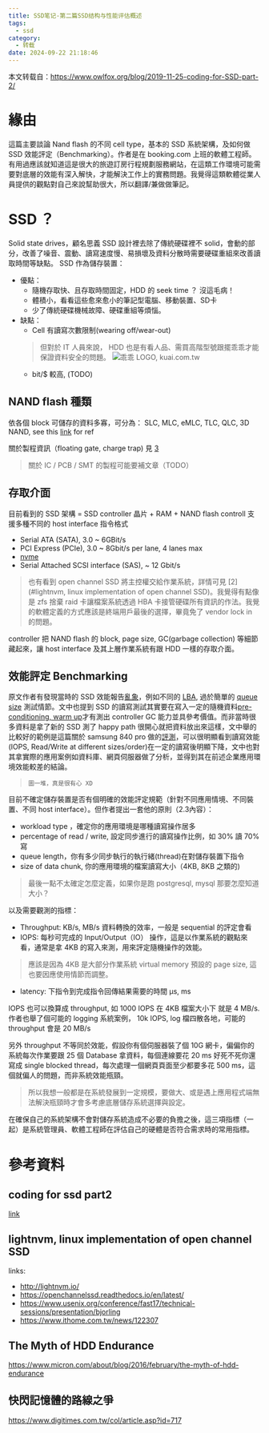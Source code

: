 ```yaml
---
title: SSD笔记-第二篇SSD结构与性能评估概述
tags:
  - ssd
category:
  - 转载
date: 2024-09-22 21:18:46
---
```

本文转载自：https://www.owlfox.org/blog/2019-11-25-coding-for-SSD-part-2/
# 緣由


這篇主要談論 Nand flash 的不同 cell type，基本的 SSD 系統架構，及如何做 SSD 效能評定（Benchmarking）。作者是在 booking.com 上班的軟體工程師。有用過應該就知道這是很大的旅遊訂房行程規劃服務網站，在這類工作環境可能需要對底層的效能有深入解快，才能解決工作上的實務問題。我覺得這類軟體從業人員提供的觀點對自己來說幫助很大，所以翻譯/兼做做筆記。

# SSD ？
Solid state drives，顧名思義 SSD 設計裡去除了傳統硬碟裡不 solid，會動的部分，改善了噪音、震動、讀寫速度慢、易損壞及資料分散時需要硬碟重組來改善讀取時間等缺點。
SSD 作為儲存裝置：
* 優點：
  * 隨機存取快、且存取時間固定，HDD 的 seek time ？ 沒這毛病！
  * 體積小，看看這些愈來愈小的筆記型電腦、移動裝置、SD卡
  * 少了傳統硬碟機械故障、硬碟重組等煩惱。
* 缺點：
  * Cell 有讀寫次數限制(wearing off/wear-out)
  > 但對於 IT 人員來說， HDD 也是有看人品、需買高階型號跟擺乖乖才能保證資料安全的問題。 ![乖乖 LOGO, kuai.com.tw](https://comet.noonspace.com/w61NoonSpace/kuai/MsgInfo/LogoKuai.png)
  * bit/$ 較高, (TODO)

## NAND flash 種類
依各個 block 可儲存的資料多寡，可分為：
SLC, MLC, eMLC, TLC, QLC, 3D NAND, see this [link](https://searchstorage.techtarget.com/definition/flash-memory) for ref

關於製程資訊（floating gate, charge trap) 見 [3
](#快閃記憶體的路線之爭)

> 關於 IC / PCB / SMT 的製程可能要補文章（TODO）


## 存取介面
目前看到的 SSD 架構 =  SSD controller 晶片 + RAM + NAND flash
controll 支援多種不同的 host interface 指令格式
* Serial ATA (SATA), 3.0 ~ 6GBit/s
* PCI Express (PCIe), 3.0 ~ 8Gbit/s per lane, 4 lanes max
* [nvme](https://nvmexpress.org/)
* Serial Attached SCSI interface (SAS), ~ 12 Gbit/s

> 也有看到 open channel SSD 將主控權交給作業系統，詳情可見 [2](#lightnvm, linux implementation of open channel SSD)。我覺得有點像是 zfs 捨棄 raid 卡讓檔案系統透過 HBA 卡接管硬碟所有資訊的作法。我覺的軟體定義的方式應該是終端用戶最後的選擇，畢竟免了 vendor lock in 的問題。
 
controller 把 NAND flash 的 block, page size, GC(garbage collection) 等細節藏起來，讓 host interface 及其上層作業系統有跟 HDD 一樣的存取介面。


## 效能評定 Benchmarking
原文作者有發現當時的 SSD 效能報告[亂象](http://blog.zorinaq.com/many-ssd-benchmark-reviews-contain-flaws/)，例如不同的 [LBA](https://gerardnico.com/io/drive/lba), 過於簡單的 [queue size](https://www.userbenchmark.com/Faq/What-is-queue-depth/41) 測試情節。文中也提到 SSD 的讀寫測試其實要在寫入一定的隨機資料[pre-conditioning, warm up](https://searchstorage.techtarget.com/feature/The-truth-about-SSD-performance-benchmarks)才有測出 controller GC 能力並具參考價值。而非當時很多資料是拿了新的 SSD 測了 happy path 很開心就把資料放出來這樣，文中舉的比較好的範例是這篇關於 samsung 840 pro 做的[評測](https://www.storagereview.com/samsung_ssd_840_pro_review)，可以很明顯看到讀寫效能(IOPS, Read/Write at different sizes/order)在一定的讀寫後明顯下降，文中也對其拿實際的應用案例如資料庫、網頁伺服器做了分析，並得到其在前述企業應用環境效能較差的結論。

> `圖一堆，真是很有心 XD`

目前不確定儲存裝置是否有個明確的效能評定規範（針對不同應用情境、不同裝置、不同 host interface）。但作者提出一套他的原則（2.3內容）：
* workload type ，確定你的應用環境是哪種讀寫操作居多
* percentage of read / write, 設定同步進行的讀寫操作比例，如 30% 讀 70% 寫
* queue length，你有多少同步執行的執行緒(thread)在對儲存裝置下指令
* size of data chunk, 你的應用環境的檔案讀寫大小（4KB, 8KB 之類的)

> 最後一點不太確定怎麼定義，如果你是跑 postgresql, mysql 那要怎麼知道大小？

以及需要觀測的指標：
* Throughput: KB/s, MB/s 資料轉換的效率，一般是 sequential 的評定會看
* IOPS: 每秒可完成的 Input/Output（IO） 操作，這是以作業系統的觀點來看，通常是拿 4KB 的寫入來測，用來評定隨機操作的效能。
> 應該是因為 4KB 是大部分作業系統 virtual memory 預設的 page size, 這也要因應使用情節而調整。
* latency:  下指令到完成指令回傳結果需要的時間 μs, ms 

IOPS 也可以換算成 throughput, 如 1000 IOPS 在 4KB 檔案大小下 就是 4 MB/s. 作者也舉了個可能的 logging 系統案例， 10k IOPS, log 檔四散各地，可能的 throughput 會是 20 MB/s 

另外 throughput 不等同於效能，假設你有個伺服器裝了個 10G 網卡，偏偏你的系統每次作業要跟 25 個 Database 拿資料，每個連線要花 20 ms 好死不死你還寫成 single blocked thread，每次處理一個網頁頁面至少都要多花 500 ms，這個就偏人的問題，而非系統效能瓶頸。

> 所以我想一般都是在系統發展到一定規模，要做大、或是遇上應用程式端無法解決瓶頸時才會多考慮底層儲存系統選擇與設定。

在確保自己的系統架構不會對儲存系統造成不必要的負擔之後，這三項指標（一起）是系統管理員、軟體工程師在評估自己的硬體是否符合需求時的常用指標。



# 參考資料
## coding for ssd part2
[link](http://codecapsule.com/2014/02/12/coding-for-ssds-part-2-architecture-of-an-ssd-and-benchmarking/)

## lightnvm, linux implementation of open channel SSD
links: 
* http://lightnvm.io/
* https://openchannelssd.readthedocs.io/en/latest/
* https://www.usenix.org/conference/fast17/technical-sessions/presentation/bjorling
* https://www.ithome.com.tw/news/122307

## The Myth of HDD Endurance
https://www.micron.com/about/blog/2016/february/the-myth-of-hdd-endurance

## 快閃記憶體的路線之爭
https://www.digitimes.com.tw/col/article.asp?id=717